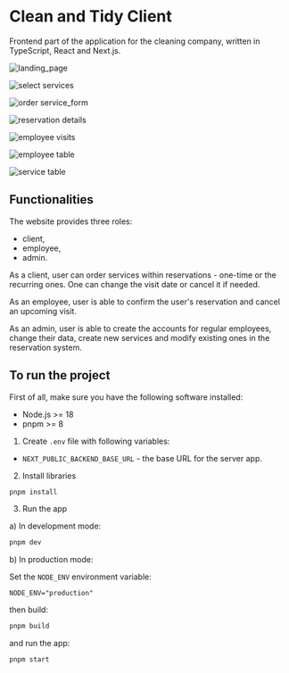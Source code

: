 # Clean and Tidy Client

Frontend part of the application for the cleaning company, written in TypeScript, React and Next.js.

![landing_page](./docs/landing_page.png)

![select services](./docs/services_select.png)

![order service_form](./docs/order_service_form.png)

![reservation details](./docs/check_reservation.png)

![employee visits](./docs/employee_visits.png)

![employee table](./docs/employee_table.png)

![service table](./docs/services_table.png)

## Functionalities

The website provides three roles:

- client,
- employee,
- admin.

As a client, user can order services within reservations - one-time or the recurring ones. One can change the visit date or cancel it if needed.

As an employee, user is able to confirm the user's reservation and cancel an upcoming visit.

As an admin, user is able to create the accounts for regular employees, change their data, create new services and modify existing ones in the reservation system.

## To run the project

First of all, make sure you have the following software installed:

- Node.js >= 18
- pnpm >= 8

1. Create `.env` file with following variables:

- `NEXT_PUBLIC_BACKEND_BASE_URL` - the base URL for the server app.

2. Install libraries

```bash
pnpm install
```

3. Run the app

a) In development mode:

```bash
pnpm dev
```

b) In production mode:

Set the `NODE_ENV` environment variable:

```
NODE_ENV="production"
```

then build:

```bash
pnpm build
```

and run the app:

```bash
pnpm start
```
